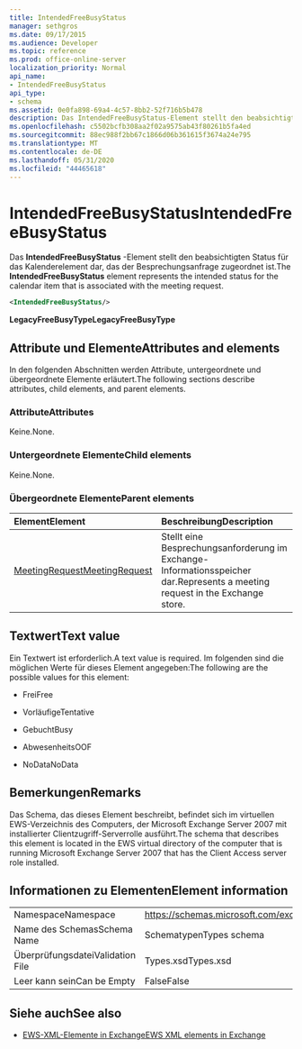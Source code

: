 ```yaml
---
title: IntendedFreeBusyStatus
manager: sethgros
ms.date: 09/17/2015
ms.audience: Developer
ms.topic: reference
ms.prod: office-online-server
localization_priority: Normal
api_name:
- IntendedFreeBusyStatus
api_type:
- schema
ms.assetid: 0e0fa898-69a4-4c57-8bb2-52f716b5b478
description: Das IntendedFreeBusyStatus-Element stellt den beabsichtigten Status für das Kalenderelement dar, das der Besprechungsanfrage zugeordnet ist.
ms.openlocfilehash: c5502bcfb308aa2f02a9575ab43f80261b5fa4ed
ms.sourcegitcommit: 88ec988f2bb67c1866d06b361615f3674a24e795
ms.translationtype: MT
ms.contentlocale: de-DE
ms.lasthandoff: 05/31/2020
ms.locfileid: "44465618"
---
```

# <a name="intendedfreebusystatus"></a><span data-ttu-id="f39c2-103">IntendedFreeBusyStatus</span><span class="sxs-lookup"><span data-stu-id="f39c2-103">IntendedFreeBusyStatus</span></span>

<span data-ttu-id="f39c2-104">Das **IntendedFreeBusyStatus** -Element stellt den beabsichtigten Status für das Kalenderelement dar, das der Besprechungsanfrage zugeordnet ist.</span><span class="sxs-lookup"><span data-stu-id="f39c2-104">The **IntendedFreeBusyStatus** element represents the intended status for the calendar item that is associated with the meeting request.</span></span> 
  
```xml
<IntendedFreeBusyStatus/>
```

 <span data-ttu-id="f39c2-105">**LegacyFreeBusyType**</span><span class="sxs-lookup"><span data-stu-id="f39c2-105">**LegacyFreeBusyType**</span></span>
## <a name="attributes-and-elements"></a><span data-ttu-id="f39c2-106">Attribute und Elemente</span><span class="sxs-lookup"><span data-stu-id="f39c2-106">Attributes and elements</span></span>

<span data-ttu-id="f39c2-107">In den folgenden Abschnitten werden Attribute, untergeordnete und übergeordnete Elemente erläutert.</span><span class="sxs-lookup"><span data-stu-id="f39c2-107">The following sections describe attributes, child elements, and parent elements.</span></span>
  
### <a name="attributes"></a><span data-ttu-id="f39c2-108">Attribute</span><span class="sxs-lookup"><span data-stu-id="f39c2-108">Attributes</span></span>

<span data-ttu-id="f39c2-109">Keine.</span><span class="sxs-lookup"><span data-stu-id="f39c2-109">None.</span></span>
  
### <a name="child-elements"></a><span data-ttu-id="f39c2-110">Untergeordnete Elemente</span><span class="sxs-lookup"><span data-stu-id="f39c2-110">Child elements</span></span>

<span data-ttu-id="f39c2-111">Keine.</span><span class="sxs-lookup"><span data-stu-id="f39c2-111">None.</span></span>
  
### <a name="parent-elements"></a><span data-ttu-id="f39c2-112">Übergeordnete Elemente</span><span class="sxs-lookup"><span data-stu-id="f39c2-112">Parent elements</span></span>

|<span data-ttu-id="f39c2-113">**Element**</span><span class="sxs-lookup"><span data-stu-id="f39c2-113">**Element**</span></span>|<span data-ttu-id="f39c2-114">**Beschreibung**</span><span class="sxs-lookup"><span data-stu-id="f39c2-114">**Description**</span></span>|
|:-----|:-----|
|[<span data-ttu-id="f39c2-115">MeetingRequest</span><span class="sxs-lookup"><span data-stu-id="f39c2-115">MeetingRequest</span></span>](meetingrequest.md) <br/> |<span data-ttu-id="f39c2-116">Stellt eine Besprechungsanforderung im Exchange-Informationsspeicher dar.</span><span class="sxs-lookup"><span data-stu-id="f39c2-116">Represents a meeting request in the Exchange store.</span></span>  <br/> |
   
## <a name="text-value"></a><span data-ttu-id="f39c2-117">Textwert</span><span class="sxs-lookup"><span data-stu-id="f39c2-117">Text value</span></span>

<span data-ttu-id="f39c2-118">Ein Textwert ist erforderlich.</span><span class="sxs-lookup"><span data-stu-id="f39c2-118">A text value is required.</span></span> <span data-ttu-id="f39c2-119">Im folgenden sind die möglichen Werte für dieses Element angegeben:</span><span class="sxs-lookup"><span data-stu-id="f39c2-119">The following are the possible values for this element:</span></span>
  
- <span data-ttu-id="f39c2-120">Frei</span><span class="sxs-lookup"><span data-stu-id="f39c2-120">Free</span></span>
    
- <span data-ttu-id="f39c2-121">Vorläufige</span><span class="sxs-lookup"><span data-stu-id="f39c2-121">Tentative</span></span>
    
- <span data-ttu-id="f39c2-122">Gebucht</span><span class="sxs-lookup"><span data-stu-id="f39c2-122">Busy</span></span>
    
- <span data-ttu-id="f39c2-123">Abwesenheits</span><span class="sxs-lookup"><span data-stu-id="f39c2-123">OOF</span></span>
    
- <span data-ttu-id="f39c2-124">NoData</span><span class="sxs-lookup"><span data-stu-id="f39c2-124">NoData</span></span>
    
## <a name="remarks"></a><span data-ttu-id="f39c2-125">Bemerkungen</span><span class="sxs-lookup"><span data-stu-id="f39c2-125">Remarks</span></span>

<span data-ttu-id="f39c2-126">Das Schema, das dieses Element beschreibt, befindet sich im virtuellen EWS-Verzeichnis des Computers, der Microsoft Exchange Server 2007 mit installierter Clientzugriff-Serverrolle ausführt.</span><span class="sxs-lookup"><span data-stu-id="f39c2-126">The schema that describes this element is located in the EWS virtual directory of the computer that is running Microsoft Exchange Server 2007 that has the Client Access server role installed.</span></span>
  
## <a name="element-information"></a><span data-ttu-id="f39c2-127">Informationen zu Elementen</span><span class="sxs-lookup"><span data-stu-id="f39c2-127">Element information</span></span>

|||
|:-----|:-----|
|<span data-ttu-id="f39c2-128">Namespace</span><span class="sxs-lookup"><span data-stu-id="f39c2-128">Namespace</span></span>  <br/> |https://schemas.microsoft.com/exchange/services/2006/types  <br/> |
|<span data-ttu-id="f39c2-129">Name des Schemas</span><span class="sxs-lookup"><span data-stu-id="f39c2-129">Schema Name</span></span>  <br/> |<span data-ttu-id="f39c2-130">Schematypen</span><span class="sxs-lookup"><span data-stu-id="f39c2-130">Types schema</span></span>  <br/> |
|<span data-ttu-id="f39c2-131">Überprüfungsdatei</span><span class="sxs-lookup"><span data-stu-id="f39c2-131">Validation File</span></span>  <br/> |<span data-ttu-id="f39c2-132">Types.xsd</span><span class="sxs-lookup"><span data-stu-id="f39c2-132">Types.xsd</span></span>  <br/> |
|<span data-ttu-id="f39c2-133">Leer kann sein</span><span class="sxs-lookup"><span data-stu-id="f39c2-133">Can be Empty</span></span>  <br/> |<span data-ttu-id="f39c2-134">False</span><span class="sxs-lookup"><span data-stu-id="f39c2-134">False</span></span>  <br/> |
   
## <a name="see-also"></a><span data-ttu-id="f39c2-135">Siehe auch</span><span class="sxs-lookup"><span data-stu-id="f39c2-135">See also</span></span>



- [<span data-ttu-id="f39c2-136">EWS-XML-Elemente in Exchange</span><span class="sxs-lookup"><span data-stu-id="f39c2-136">EWS XML elements in Exchange</span></span>](ews-xml-elements-in-exchange.md)

